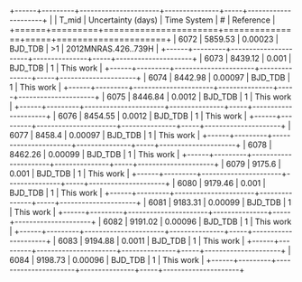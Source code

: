 +------+---------+----------------------+---------------+-----+---------------------+
|      |   T_mid |   Uncertainty (days) | Time System   | #   | Reference           |
+======+=========+======================+===============+=====+=====================+
| 6072 | 5859.53 |              0.00023 | BJD_TDB       | >1  | 2012MNRAS.426..739H |
+------+---------+----------------------+---------------+-----+---------------------+
| 6073 | 8439.12 |              0.001   | BJD_TDB       | 1   | This work           |
+------+---------+----------------------+---------------+-----+---------------------+
| 6074 | 8442.98 |              0.00097 | BJD_TDB       | 1   | This work           |
+------+---------+----------------------+---------------+-----+---------------------+
| 6075 | 8446.84 |              0.0012  | BJD_TDB       | 1   | This work           |
+------+---------+----------------------+---------------+-----+---------------------+
| 6076 | 8454.55 |              0.0012  | BJD_TDB       | 1   | This work           |
+------+---------+----------------------+---------------+-----+---------------------+
| 6077 | 8458.4  |              0.00097 | BJD_TDB       | 1   | This work           |
+------+---------+----------------------+---------------+-----+---------------------+
| 6078 | 8462.26 |              0.00099 | BJD_TDB       | 1   | This work           |
+------+---------+----------------------+---------------+-----+---------------------+
| 6079 | 9175.6  |              0.001   | BJD_TDB       | 1   | This work           |
+------+---------+----------------------+---------------+-----+---------------------+
| 6080 | 9179.46 |              0.001   | BJD_TDB       | 1   | This work           |
+------+---------+----------------------+---------------+-----+---------------------+
| 6081 | 9183.31 |              0.00099 | BJD_TDB       | 1   | This work           |
+------+---------+----------------------+---------------+-----+---------------------+
| 6082 | 9191.02 |              0.00096 | BJD_TDB       | 1   | This work           |
+------+---------+----------------------+---------------+-----+---------------------+
| 6083 | 9194.88 |              0.0011  | BJD_TDB       | 1   | This work           |
+------+---------+----------------------+---------------+-----+---------------------+
| 6084 | 9198.73 |              0.00096 | BJD_TDB       | 1   | This work           |
+------+---------+----------------------+---------------+-----+---------------------+